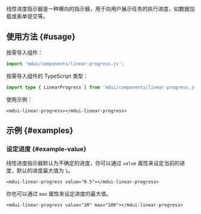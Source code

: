线性进度指示器是一种横向的指示器，用于向用户展示任务的执行进度，如数据加载或表单提交等。

## 使用方法 {#usage}

按需导入组件：

```js
import 'mdui/components/linear-progress.js';
```

按需导入组件的 TypeScript 类型：

```ts
import type { LinearProgress } from 'mdui/components/linear-progress.js';
```

使用示例：

```html,example
<mdui-linear-progress></mdui-linear-progress>
```

## 示例 {#examples}

### 设定进度 {#example-value}

线性进度指示器默认为不确定的进度，你可以通过 `value` 属性来设定当前的进度，默认的进度最大值为 `1`。

```html,example,expandable
<mdui-linear-progress value="0.5"></mdui-linear-progress>
```

你也可以通过 `max` 属性来设定进度的最大值。

```html,example,expandable
<mdui-linear-progress value="30" max="100"></mdui-linear-progress>
```
